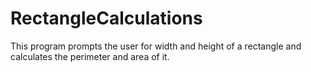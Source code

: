 # RectangleCalculations
This program prompts the user for width and height of a rectangle and calculates the perimeter and area of it.
